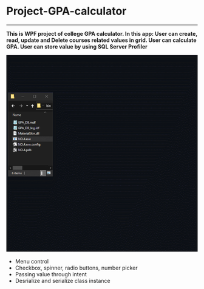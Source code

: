 # Project-GPA-calculator
-------------------------
**This is WPF project of college GPA calculator. In this app:
User can create, read, update and Delete courses related values in grid. 
User can calculate GPA.
User can store value by using SQL Server Profiler**
 
![Basic Pizza Order System](./screenShot.gif?raw=true)

* Menu control
* Checkbox, spinner, radio buttons, number picker
* Passing value through intent
* Desrialize and serialize class instance
